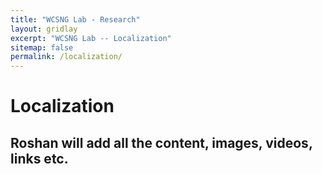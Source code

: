 ```yaml
---
title: "WCSNG Lab - Research"
layout: gridlay
excerpt: "WCSNG Lab -- Localization"
sitemap: false
permalink: /localization/
---
```


# Localization

## Roshan will add all the content, images, videos, links etc.
